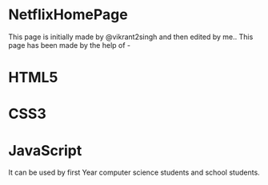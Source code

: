 # NetflixHomePage
This page is initially made by @vikrant2singh and then edited by me..
This page has been made by the help of  - 
# HTML5
# CSS3
# JavaScript
It can be used by first Year computer science students and school students.
